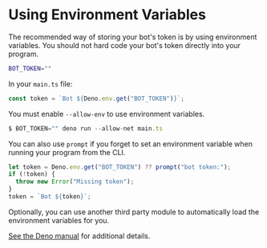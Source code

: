 # Using Environment Variables

The recommended way of storing your bot's token is by using environment
variables. You should not hard code your bot's token directly into your program.

```sh
BOT_TOKEN=""
```

In your `main.ts` file:

```ts
const token = `Bot ${Deno.env.get("BOT_TOKEN")}`;
```

You must enable `--allow-env` to use environment variables.

```ts
$ BOT_TOKEN="" deno run --allow-net main.ts
```

You can also use `prompt` if you forget to set an environment variable when
running your program from the CLI.

```ts
let token = Deno.env.get("BOT_TOKEN") ?? prompt("bot token:");
if (!token) {
  throw new Error("Missing token");
}
token = `Bot ${token}`;
```

Optionally, you can use another third party module to automatically load the
environment variables for you.

[See the Deno manual](https://deno.land/manual/getting_started/permissions#environment-variables)
for additional details.
